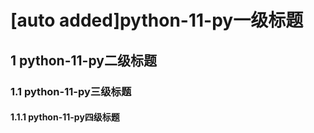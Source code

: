 # [auto added]python-11-py一级标题


## 1 python-11-py二级标题


### 1.1 python-11-py三级标题


#### 1.1.1 python-11-py四级标题
